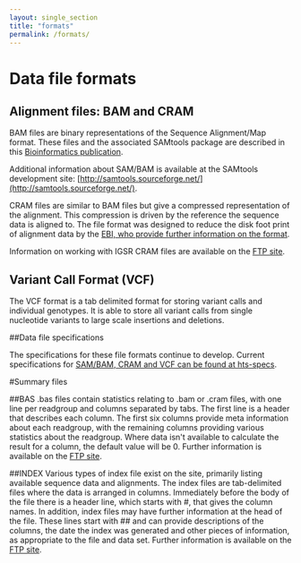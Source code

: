 ```yaml
---
layout: single_section
title: "formats"
permalink: /formats/
---
```

# Data file formats

## Alignment files: BAM and CRAM

BAM files are binary representations of the Sequence Alignment/Map format. These files and the associated SAMtools package are described in this [Bioinformatics publication](http://bioinformatics.oxfordjournals.org/cgi/content/abstract/25/16/2078).

Additional information about SAM/BAM is available at the SAMtools development site: [http://samtools.sourceforge.net/](http://samtools.sourceforge.net/).

CRAM files are similar to BAM files but give a compressed representation of the alignment. This compression is driven by the reference the sequence data is aligned to. The file format was designed to reduce the disk foot print of alignment data by the [EBI, who provide further information on the format](http://www.ebi.ac.uk/ena/software/cram-toolkit).

Information on working with IGSR CRAM files are available on the [FTP site](ftp://ftp.1000genomes.ebi.ac.uk/vol1/ftp/README_using_1000genomes_cram.md).

## Variant Call Format (VCF)

The VCF format is a tab delimited format for storing variant calls and individual genotypes. It is able to store all variant calls from single nucleotide variants to large scale insertions and deletions.

##Data file specifications

The specifications for these file formats continue to develop. Current specifications for [SAM/BAM, CRAM and VCF can be found at hts-specs](https://samtools.github.io/hts-specs/).

#Summary files

##BAS
.bas files contain statistics relating to .bam or .cram files, with one line per readgroup and columns separated by
tabs. The first line is a header that describes each column. The first six columns
provide meta information about each readgroup, with the remaining columns providing various statistics about the readgroup. Where data isn't available to calculate the
result for a column, the default value will be 0. Further information is available on the [FTP site](ftp://ftp.1000genomes.ebi.ac.uk/vol1/ftp/README_file_formats_and_descriptions.md).


##INDEX
Various types of index file exist on the site, primarily listing available sequence data and alignments. The index files are tab-delimited files where the data is arranged in columns. Immediately before the body of the file there is a header line, which starts with #, that gives the column names. In addition, index files may have further information at the head of the file. These lines start with ## and can provide descriptions of the columns, the date the index was generated and other pieces of information, as appropriate to the file and data set. Further information is available on the [FTP site](ftp://ftp.1000genomes.ebi.ac.uk/vol1/ftp/README_file_formats_and_descriptions.md).
